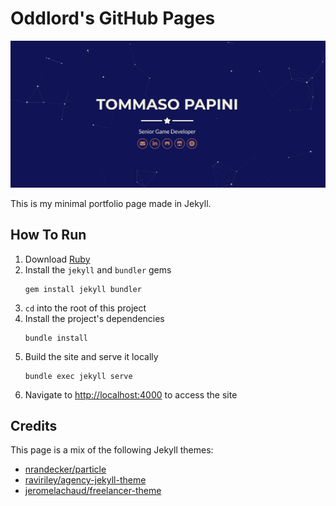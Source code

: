 # Oddlord's GitHub Pages

![](./img/readme_header.png)

This is my minimal portfolio page made in Jekyll.

## How To Run

1. Download [Ruby](https://www.ruby-lang.org/en/downloads/)
1. Install the `jekyll` and `bundler` gems
    ```
    gem install jekyll bundler
    ```
1. `cd` into the root of this project
1. Install the project's dependencies
    ```
    bundle install
    ```
1. Build the site and serve it locally
    ```
    bundle exec jekyll serve
    ```
1. Navigate to [http://localhost:4000](http://localhost:4000) to access the site

## Credits

This page is a mix of the following Jekyll themes:
- [nrandecker/particle](https://github.com/nrandecker/particle)
- [raviriley/agency-jekyll-theme](https://github.com/raviriley/agency-jekyll-theme)
- [jeromelachaud/freelancer-theme](https://github.com/jeromelachaud/freelancer-theme)

